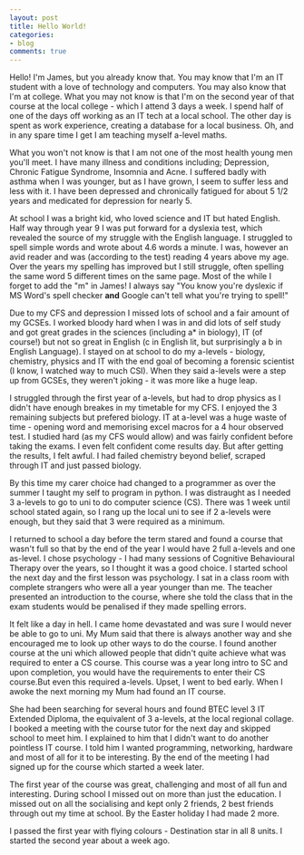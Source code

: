 ```yaml
---
layout: post
title: Hello World!
categories:
- blog
comments: true
---
```


Hello! I'm James, but you already know that. You may know that I'm an IT student with a love of technology and computers. You may also know that I'm at college. What you may not know is that I'm on the second year of that course at the local college - which I attend 3 days a week. I spend half of one of the days off working as an IT tech at a local school. The other day is spent as work experience, creating a database for a local business. Oh, and in any spare time I get I am teaching myself a-level maths.

What you won't not know is that I am not one of the most health young men you'll meet. I have many illness and conditions including; Depression, Chronic Fatigue Syndrome, Insomnia and Acne. I suffered badly with asthma when I was younger, but as I have grown, I seem to suffer less and less with it. I have been depressed and chronically fatigued for about 5 1/2 years and medicated for depression for nearly 5.

At school I was a bright kid, who loved science and IT but hated English. Half way through year 9 I was put forward for a dyslexia test, which revealed the source of my struggle with the English language. I struggled to spell simple words and wrote about 4.6 words a minute. I was, however an avid reader and was (according to the test) reading 4 years above my age. Over the years my spelling has improved but I still struggle, often spelling the same word 5 different times on the same page. Most of the while I forget to add the "m" in James! I always say "You know you're dyslexic if MS Word's spell checker <b>and</b> Google can't tell what you're trying to spell!"

Due to my CFS and depression I missed lots of school and a fair amount of my GCSEs. I worked bloody hard when I was in and did lots of self study and got great grades in the sciences (including a* in biology), IT (of course!) but not so great in English (c in English lit, but surprisingly a b in English Language). I stayed on at school to do my a-levels - biology, chemistry, physics and IT with the end goal of becoming a forensic scientist (I know, I watched way to much CSI). When they said a-levels were a step up from GCSEs, they weren't joking - it was more like a huge leap.

I struggled through the first year of a-levels, but had to drop physics as I didn't have enough breakes in my timetable for my CFS. I enjoyed the 3 remaining subjects but prefered biology. IT at a-level was a huge waste of time - opening word and memorising excel macros for a 4 hour observed test. I studied hard (as my CFS would allow) and was fairly confident before taking the exams. I even felt confident come results day. But after getting the results, I felt awful. I had failed chemistry beyond belief, scraped through IT and just passed biology. 


By this time my carer choice had changed to a programmer as over the summer I taught my self to program in python. I was distraught as I needed 3 a-levels to go to uni to do computer science (CS). There was 1 week until school stated again, so I rang up the local uni to see if 2 a-levels were enough, but they said that 3 were required as a minimum. 

I returned to school a day before the term stared and found a course that wasn't full so that by the end of the year I would have 2 full a-levels and one as-level. I chose psychology - I had many sessions of Cognitive Behavioural Therapy over the years, so I thought it was a good choice. I started school the next day and the first lesson was psychology. I sat in a class room with complete strangers who were all a year younger than me. The teacher presented an introduction to the course, where she told the class that in the exam students would be penalised if they made spelling errors.

It felt like a day in hell. I came home devastated and was sure I would never be able to go to uni. My Mum said that there is always another way and she encouraged me to look up other ways to do the course. I found another course at the uni which allowed people that didn't quite achieve what was required to enter a CS course. This course was a year long intro to SC and upon completion, you would have the requirements to enter their CS course.But even this required a-levels. Upset, I went to bed early. When I awoke the next morning my Mum had found an IT course.

She had been searching for several hours and found BTEC level 3 IT Extended Diploma, the equivalent of 3 a-levels, at the local regional collage. I booked a meeting with the course tutor for the next day and skipped school to meet him. I explained to him that I didn't want to do another pointless IT course. I told him I wanted programming, networking, hardware and most of all for it to be interesting. By the end of the meeting I had signed up for the course which started a week later.

The first year of the course was great, challenging and most of all fun and interesting. During school I missed out on more than just the education. I missed out on all the socialising and kept only 2 friends, 2 best friends through out my time at school. By the Easter holiday I had made 2 more.

I passed the first year with flying colours - Destination star in all 8 units. I started the second year about a week ago.